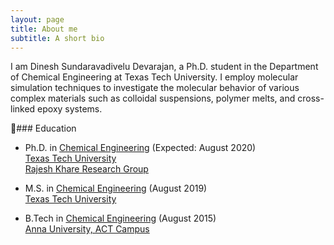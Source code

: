 ```yaml
---
layout: page
title: About me
subtitle: A short bio
---
```


I am Dinesh Sundaravadivelu Devarajan, a Ph.D. student in the Department of Chemical Engineering at Texas Tech University.  I employ molecular simulation techniques to investigate the molecular behavior of various complex materials such as colloidal suspensions, polymer melts, and cross-linked epoxy systems.

:bookmark:### Education

* Ph.D. in [Chemical Engineering](https://www.depts.ttu.edu/che/) (Expected: August 2020)    
  [Texas Tech University](https://www.ttu.edu/)   
  [Rajesh Khare Research Group](http://www.depts.ttu.edu/che/groups/kharegroup/)

* M.S. in [Chemical Engineering](https://www.depts.ttu.edu/che/) (August 2019)  
  [Texas Tech University](https://www.ttu.edu/) 

* B.Tech in [Chemical Engineering](http://chemactech.edu.in/) (August 2015)  
  [Anna University, ACT Campus](https://www.annauniv.edu/act/index.html) 
